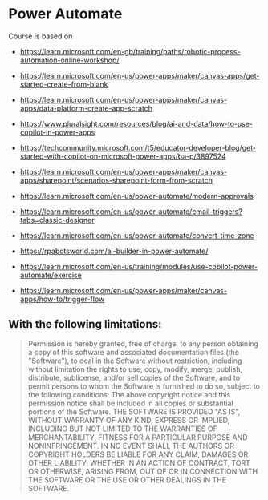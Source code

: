 # Power Automate

Course is based on 
* https://learn.microsoft.com/en-gb/training/paths/robotic-process-automation-online-workshop/

* https://learn.microsoft.com/en-us/power-apps/maker/canvas-apps/get-started-create-from-blank

* https://learn.microsoft.com/en-us/power-apps/maker/canvas-apps/data-platform-create-app-scratch

* https://www.pluralsight.com/resources/blog/ai-and-data/how-to-use-copilot-in-power-apps

* https://techcommunity.microsoft.com/t5/educator-developer-blog/get-started-with-copilot-on-microsoft-power-apps/ba-p/3897524

* https://learn.microsoft.com/en-us/power-apps/maker/canvas-apps/sharepoint/scenarios-sharepoint-form-from-scratch

* https://learn.microsoft.com/en-us/power-automate/modern-approvals

* https://learn.microsoft.com/en-us/power-automate/email-triggers?tabs=classic-designer

* https://learn.microsoft.com/en-us/power-automate/convert-time-zone

* https://rpabotsworld.com/ai-builder-in-power-automate/

* https://learn.microsoft.com/en-us/training/modules/use-copilot-power-automate/exercise

* https://learn.microsoft.com/en-us/power-apps/maker/canvas-apps/how-to/trigger-flow


With the following limitations:
---

> Permission is hereby granted, free of charge, to any person obtaining a copy of this software and associated documentation files (the "Software"), to deal in the Software without restriction, including without limitation the rights to use, copy, modify, merge, publish, distribute, sublicense, and/or sell copies of the Software, and to permit persons to whom the Software is furnished to do so, subject to the following conditions:
> The above copyright notice and this permission notice shall be included in all copies or substantial portions of the Software.
> THE SOFTWARE IS PROVIDED "AS IS", WITHOUT WARRANTY OF ANY KIND, EXPRESS OR IMPLIED, INCLUDING BUT NOT LIMITED TO THE WARRANTIES OF MERCHANTABILITY, FITNESS FOR A PARTICULAR PURPOSE AND NONINFRINGEMENT. IN NO EVENT SHALL THE AUTHORS OR COPYRIGHT HOLDERS BE LIABLE FOR ANY CLAIM, DAMAGES OR OTHER LIABILITY, WHETHER IN AN ACTION OF CONTRACT, TORT OR OTHERWISE, ARISING FROM, OUT OF OR IN CONNECTION WITH THE SOFTWARE OR THE USE OR OTHER DEALINGS IN THE SOFTWARE.